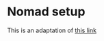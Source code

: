 # Nomad setup

This is an adaptation of [this link](http://rick-hightower.blogspot.in/2016/02/setting-up-nomad-and-consul-in-ec2.html)
